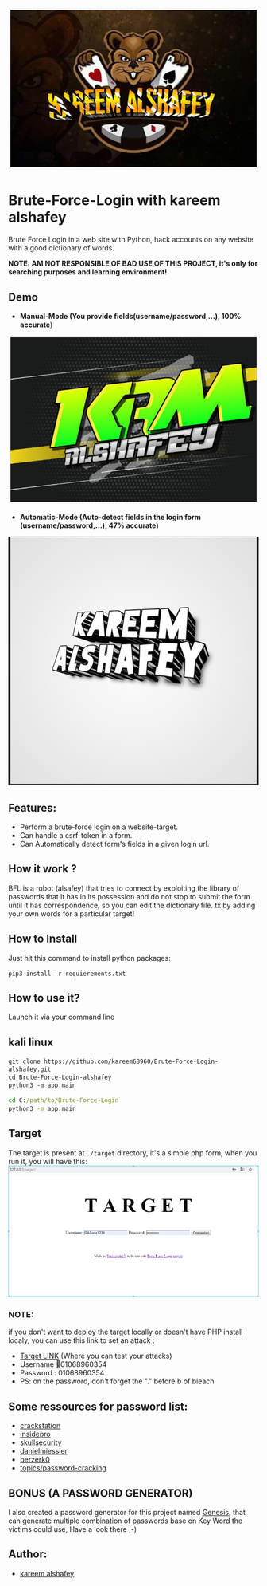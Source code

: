 <img src="images/logo.png"/>

# Brute-Force-Login with kareem alshafey

Brute Force Login in a web site with Python, hack accounts on any website with a good dictionary of words.


**NOTE: AM NOT RESPONSIBLE OF BAD USE OF THIS PROJECT, it's only for searching purposes and learning environment!**

## Demo

- **Manual-Mode (You provide fields(username/password,...), 100% accurate**)<br/>
<img src="./images/bfl0.gif"/>

<br/>

- **Automatic-Mode (Auto-detect fields in the login form (username/password,...), 47% accurate)**<br/>
<img src="./images/bfl.gif"/>


## Features:

- Perform a brute-force login on a website-target.
- Can handle a csrf-token in a form.
- Can Automatically detect form's fields in a given login url.

## How it work ?

BFL is a robot (alsafey) that tries to connect by exploiting the library of passwords that it has in its possession and do not stop to submit the form until it has correspondence, so you can edit the dictionary file. tx by adding your own words for a particular target!

## How to Install

Just hit this command to install python packages:
```shell
pip3 install -r requierements.txt
```

## How to use it?

Launch it via your command line

## kali linux
``` in terminal kali linux
git clone https://github.com/kareem68960/Brute-Force-Login-alshafey.git
cd Brute-Force-Login-alshafey
python3 -m app.main
```

```cmd
cd C:/path/to/Brute-Force-Login
python3 -m app.main
```

## Target

The target is present at `./target` directory, it's a simple php form, when you run it, you will have this:
<img src="images/target.png" >

### NOTE:

if you don't want to deploy the target locally or doesn't have PHP install localy, you can use this link to set an attack :

- [Target LINK](http://grabme.herokuapp.com/target/) (Where you can test your attacks)
- Username 📲01068960354
- Password : 01068960354
- PS: on the password, don't forget the "." before b of bleach

## Some ressources for password list:

- [crackstation](https://crackstation.net/crackstation-wordlist-password-cracking-dictionary.htm)
- [insidepro](http://www.insidepro.team/)
- [skullsecurity](https://wiki.skullsecurity.org/Passwords)
- [danielmiessler](https://github.com/danielmiessler/SecLists/tree/master/Passwords)
- [berzerk0](https://github.com/berzerk0/Probable-Wordlists)
- [topics/password-cracking](https://github.com/topics/password-cracking)

## BONUS (A PASSWORD GENERATOR)

I also created a password generator for this project named [Genesis](https://github.com/Sanix-Darker/GENESIS), that can generate multiple combination of passwords base on Key Word the victims could use, Have a look there ;-)

## Author:

- [kareem alshafey](https://github.com/kareem68960/Brute-Force-Login-alshafey.git)
